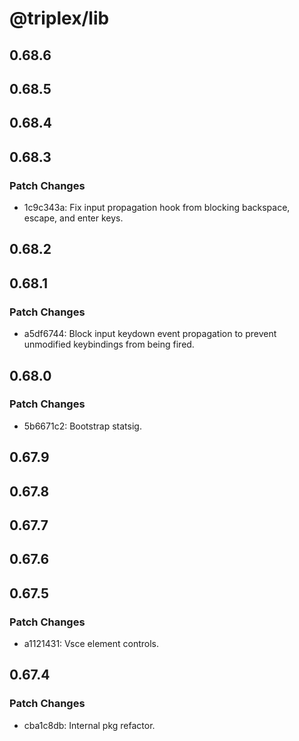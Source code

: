 # @triplex/lib

## 0.68.6

## 0.68.5

## 0.68.4

## 0.68.3

### Patch Changes

- 1c9c343a: Fix input propagation hook from blocking backspace, escape, and enter keys.

## 0.68.2

## 0.68.1

### Patch Changes

- a5df6744: Block input keydown event propagation to prevent unmodified keybindings from being fired.

## 0.68.0

### Patch Changes

- 5b6671c2: Bootstrap statsig.

## 0.67.9

## 0.67.8

## 0.67.7

## 0.67.6

## 0.67.5

### Patch Changes

- a1121431: Vsce element controls.

## 0.67.4

### Patch Changes

- cba1c8db: Internal pkg refactor.
